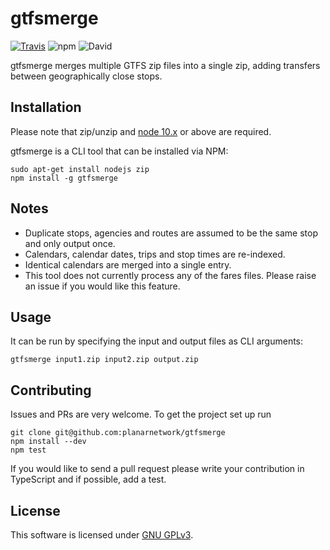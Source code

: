 gtfsmerge
=========================

[![Travis](https://img.shields.io/travis/planarnetwork/gtfsmerge.svg?style=flat-square)](https://travis-ci.org/planarnetwork/gtfsmerge) ![npm](https://img.shields.io/npm/v/gtfsmerge.svg?style=flat-square) ![David](https://img.shields.io/david/planarnetwork/gtfsmerge.svg?style=flat-square)

gtfsmerge merges multiple GTFS zip files into a single zip, adding transfers between geographically close stops.

## Installation

Please note that zip/unzip and [node 10.x](https://nodejs.org) or above are required.

gtfsmerge is a CLI tool that can be installed via NPM:

```
sudo apt-get install nodejs zip
npm install -g gtfsmerge
```

## Notes

- Duplicate stops, agencies and routes are assumed to be the same stop and only output once. 
- Calendars, calendar dates, trips and stop times are re-indexed. 
- Identical calendars are merged into a single entry. 
- This tool does not currently process any of the fares files. Please raise an issue if you would like this feature. 

## Usage

It can be run by specifying the input and output files as CLI arguments:

```
gtfsmerge input1.zip input2.zip output.zip
```

## Contributing

Issues and PRs are very welcome. To get the project set up run

```
git clone git@github.com:planarnetwork/gtfsmerge
npm install --dev
npm test
```

If you would like to send a pull request please write your contribution in TypeScript and if possible, add a test.

## License

This software is licensed under [GNU GPLv3](https://www.gnu.org/licenses/gpl-3.0.en.html).

